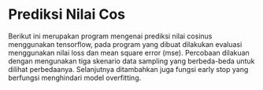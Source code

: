 # Prediksi Nilai Cos
Berikut ini merupakan program mengenai prediksi nilai cosinus menggunakan tensorflow, pada program yang dibuat dilakukan evaluasi menggunakan nilai loss dan mean square error (mse). Percobaan dilakuan dengan mengunakan tiga skenario data sampling yang berbeda-beda untuk dilihat perbedaanya. Selanjutnya ditambahkan juga fungsi early stop yang berfungsi menghindari model overfitting.

